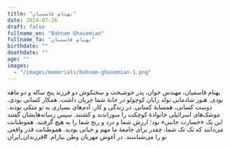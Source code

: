 ```yaml
---
title: "بهنام قاسمیان"
date: 2024-07-26
draft: false
fullname_en: "Bahnam Ghasemian"
fullname_fa: "بهنام قاسمیان"
birthdate: ""
deathdate: ""
age: ""
images:
  - "/images/memorials/bahnam-ghasemian-1.png"
---
```


بهنام قاسمیان، مهندس جوان، پدر خوشبخت و سختکوش دو فرزند پنج ساله و دو ماهه بودی. هنوز شادمانی تولد رایان کوچولو در خانۀ شما جریان داشت. همکار کسانی بودی، دوست کسانی، همسایۀ کسانی. در زندگی و کار، آدم‌های بسیاری به تو متکی بودند. موشک‌های اسرائیلی خانوادۀ کوچکت را سوزاندند و کشتند. سپس رسانه‌هایشان گفتند این یک «خسارت جانبی» بود؛ ارزش شما و درد و رنج شما را به هیچ گرفتند. هموطنانت می‌دانند که تک تک شما، چقدر برای جامعۀ ما مهم و حیاتی بودید. هموطنانت قدر واقعی تو را می‌شناسند. در آغوش مهربان وطن بیارام. #فرزندان_ایران